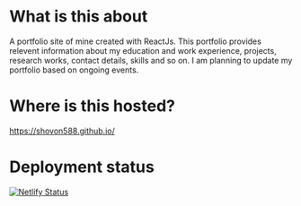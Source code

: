 # What is this about

A portfolio site of mine created with ReactJs. This portfolio provides relevent information about my education and work experience, projects, research works, contact details, skills and so on. I am planning to update my portfolio based on ongoing events.

# Where is this hosted?

https://shovon588.github.io/


# Deployment status

[![Netlify Status](https://api.netlify.com/api/v1/badges/7e3da114-65f4-40df-9e11-bcb4452be1e7/deploy-status)](https://app.netlify.com/sites/minulislam/deploys)